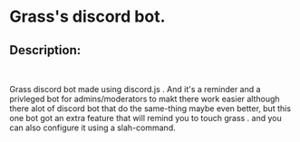 # Grass's discord bot.
<h2>Description:</h2>
<br>

Grass discord bot made using discord.js . And it's a reminder and a privleged bot for admins/moderators to makt there work easier although there alot of discord bot that do the same-thing maybe even better, but this one bot got an extra feature that will remind you to touch grass . and you can also configure it using a slah-command.
